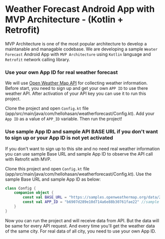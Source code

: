 # Weather Forecast Android App with MVP Architecture - (Kotlin + Retrofit)

MVP Architecture is one of the most popular architecture to develop a maintanable and managable codebase. We are developing a sample `Weater Forecast` Android App with `MVP Architecture` using `Kotlin` language and `Retrofit` network calling library.

### Use your own App ID for real weather forecast
We will use [Open Weather Map API](https://openweathermap.org/api) for collecting weather information. Before start, you need to sign up and get your own `APP ID` to use there weather API. After activation of your API key you can use it to run this project.

Clone the project and open `Config.kt` file (app/src/main/java/com/hellohasan/weatherforecast/Config.kt). Add your `App ID` as a value of `APP_ID` variable. Then run the project!

### Use sample App ID and sample API BASE URL if you don't want to sign up or your App ID is not yet activated

If you don't want to sign up to this site and no need real weather information you can use sample Base URL and sample App ID to observe the API call with Retrofit with MVP.

Clone this project and open `Config.kt` file (app/src/main/java/com/hellohasan/weatherforecast/Config.kt). Use the sample Base URL and sample App ID as below:

```kotlin
class Config {
    companion object {
        const val BASE_URL = "https://samples.openweathermap.org/data/2.5/" //sample base url
        const val APP_ID = "b6907d289e10d714a6e88b30761fae22" //sample App ID
    }
}
```
Now you can run the project and will receive data from API. But the data will be same for every API request. And every time you'll get the weather data of the same city. For real data of all city, you need to use your own App ID.
